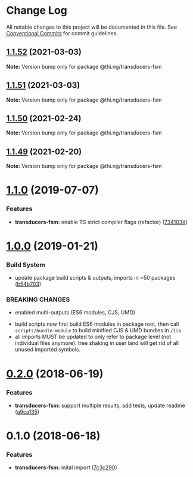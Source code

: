 # Change Log

All notable changes to this project will be documented in this file.
See [Conventional Commits](https://conventionalcommits.org) for commit guidelines.

## [1.1.52](https://github.com/thi-ng/umbrella/compare/@thi.ng/transducers-fsm@1.1.51...@thi.ng/transducers-fsm@1.1.52) (2021-03-03)

**Note:** Version bump only for package @thi.ng/transducers-fsm





## [1.1.51](https://github.com/thi-ng/umbrella/compare/@thi.ng/transducers-fsm@1.1.50...@thi.ng/transducers-fsm@1.1.51) (2021-03-03)

**Note:** Version bump only for package @thi.ng/transducers-fsm





## [1.1.50](https://github.com/thi-ng/umbrella/compare/@thi.ng/transducers-fsm@1.1.49...@thi.ng/transducers-fsm@1.1.50) (2021-02-24)

**Note:** Version bump only for package @thi.ng/transducers-fsm





## [1.1.49](https://github.com/thi-ng/umbrella/compare/@thi.ng/transducers-fsm@1.1.48...@thi.ng/transducers-fsm@1.1.49) (2021-02-20)

**Note:** Version bump only for package @thi.ng/transducers-fsm





# [1.1.0](https://github.com/thi-ng/umbrella/compare/@thi.ng/transducers-fsm@1.0.19...@thi.ng/transducers-fsm@1.1.0) (2019-07-07)

### Features

* **transducers-fsm:** enable TS strict compiler flags (refactor) ([734103d](https://github.com/thi-ng/umbrella/commit/734103d))

# [1.0.0](https://github.com/thi-ng/umbrella/compare/@thi.ng/transducers-fsm@0.2.36...@thi.ng/transducers-fsm@1.0.0) (2019-01-21)

### Build System

* update package build scripts & outputs, imports in ~50 packages ([b54b703](https://github.com/thi-ng/umbrella/commit/b54b703))

### BREAKING CHANGES

* enabled multi-outputs (ES6 modules, CJS, UMD)

- build scripts now first build ES6 modules in package root, then call
  `scripts/bundle-module` to build minified CJS & UMD bundles in `/lib`
- all imports MUST be updated to only refer to package level
  (not individual files anymore). tree shaking in user land will get rid of
  all unused imported symbols.

<a name="0.2.0"></a>
# [0.2.0](https://github.com/thi-ng/umbrella/compare/@thi.ng/transducers-fsm@0.1.0...@thi.ng/transducers-fsm@0.2.0) (2018-06-19)

### Features

* **transducers-fsm:** support multiple results, add tests, update readme ([a9ca135](https://github.com/thi-ng/umbrella/commit/a9ca135))

<a name="0.1.0"></a>
# 0.1.0 (2018-06-18)

### Features

* **transducers-fsm:** inital import ([7c3c290](https://github.com/thi-ng/umbrella/commit/7c3c290))
